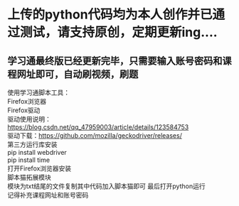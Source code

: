 # 上传的python代码均为本人创作并已通过测试，请支持原创，定期更新ing....<br>
##   学习通最终版已经更新完毕，只需要输入账号密码和课程网址即可，自动刷视频，刷题<br>
使用学习通脚本工具：<br>
Firefox浏览器<br>
Firefox驱动 <br>
驱动使用说明：https://blog.csdn.net/qq_47959003/article/details/123584753<br>
驱动下载：https://github.com/mozilla/geckodriver/releases/<br>
第三方运行库安装<br>
pip install webdriver<br>
pip install time<br>
打开Firefox浏览器安装<br>
脚本猫拓展模块<br>
模块为txt结尾的文件复制其中代码加入脚本猫即可
最后打开python运行<br>
记得补充课程网址和账号密码<br>
